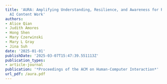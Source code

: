 ```yaml
---
title: 'AURA: Amplifying Understanding, Resilience, and Awareness for Responsible
  AI Content Work'
authors:
- Alice Qian
- Judith Amores
- Hong Shen
- Mary Czerwinski
- Mary L Gray
- Jina Suh
date: '2025-01-01'
publishDate: '2025-03-07T15:47:39.551113Z'
publication_types:
- article-journal
publication: '*Proceedings of the ACM on Human-Computer Interaction*'
url_pdf: /aura.pdf
---
```

